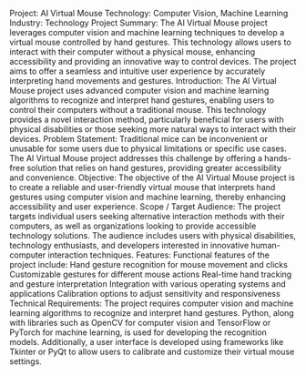 Project: AI Virtual Mouse
Technology: Computer Vision, Machine Learning
Industry: Technology
Project Summary:
The AI Virtual Mouse project leverages computer vision and machine learning techniques to develop a virtual mouse controlled by hand gestures. This technology allows users to interact with their computer without a physical mouse, enhancing accessibility and providing an innovative way to control devices. The project aims to offer a seamless and intuitive user experience by accurately interpreting hand movements and gestures.
Introduction:
The AI Virtual Mouse project uses advanced computer vision and machine learning algorithms to recognize and interpret hand gestures, enabling users to control their computers without a traditional mouse. This technology provides a novel interaction method, particularly beneficial for users with physical disabilities or those seeking more natural ways to interact with their devices.
Problem Statement:
Traditional mice can be inconvenient or unusable for some users due to physical limitations or specific use cases. The AI Virtual Mouse project addresses this challenge by offering a hands-free solution that relies on hand gestures, providing greater accessibility and convenience.
Objective:
The objective of the AI Virtual Mouse project is to create a reliable and user-friendly virtual mouse that interprets hand gestures using computer vision and machine learning, thereby enhancing accessibility and user experience.
Scope / Target Audience:
The project targets individual users seeking alternative interaction methods with their computers, as well as organizations looking to provide accessible technology solutions. The audience includes users with physical disabilities, technology enthusiasts, and developers interested in innovative human-computer interaction techniques.
Features:
Functional features of the project include:
Hand gesture recognition for mouse movement and clicks
Customizable gestures for different mouse actions
Real-time hand tracking and gesture interpretation
Integration with various operating systems and applications
Calibration options to adjust sensitivity and responsiveness
Technical Requirements:
The project requires computer vision and machine learning algorithms to recognize and interpret hand gestures. Python, along with libraries such as OpenCV for computer vision and TensorFlow or PyTorch for machine learning, is used for developing the recognition models. Additionally, a user interface is developed using frameworks like Tkinter or PyQt to allow users to calibrate and customize their virtual mouse settings.

